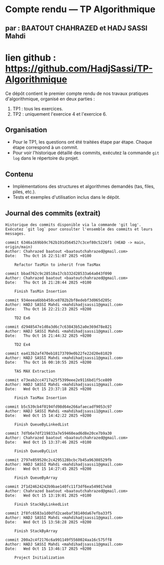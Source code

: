 # Compte rendu — TP Algorithmique

## par : BAATOUT CHAHRAZED  et  HADJ SASSI Mahdi
# lien github : https://github.com/HadjSassi/TP-Algorithmique

Ce dépôt contient le premier compte rendu de nos travaux pratiques d'algorithmique, organisé en deux parties :

1. TP1 : tous les exercices.
2. TP2 : uniquement l'exercice 4 et l'exercice 6.

## Organisation
- Pour le TP1, les questions ont été traitées étape par étape. Chaque étape correspond à un commit.
- Pour voir l'historique détaillé des commits, exécutez la commande `git log` dans le répertoire du projet.

## Contenu
- Implémentations des structures et algorithmes demandés (tas, files, piles, etc.).
- Tests et exemples d'utilisation inclus dans le dépôt.

## Journal des commits (extrait)
```dev
Historique des commits disponible via la commande 'git log'.
Exécutez `git log` pour consulter l'ensemble des commits et leurs messages.

commit 6346a169bb9c762b191d564527c3cef80c5226f1 (HEAD -> main, origin/main)
Author: Chahrazed baatout <baatoutchahrazed@gmail.com>
Date:   Thu Oct 16 22:51:07 2025 +0100

    Refactor TasMin to inherit from TasMax

commit bbad762c9c28510a17cb332d28533a64a043f090
Author: Chahrazed baatout <baatoutchahrazed@gmail.com>
Date:   Thu Oct 16 21:28:44 2025 +0100

    Finish TasMin Insertion

commit 934eeea6bbb458ce8782b2bf8edebf3d065d205c
Author: HADJ SASSI Mahdi <mahdihadjsassi1@gmail.com>
Date:   Thu Oct 16 22:21:23 2025 +0200

    TD2 Ex6

commit d2948547e1d0a3d6c7c63843b52a0e369d78e821
Author: HADJ SASSI Mahdi <mahdihadjsassi1@gmail.com>
Date:   Thu Oct 16 21:44:32 2025 +0200

    TD2 Ex4

commit ea413b2af470eb18173709e0b22fe22d20e81029
Author: HADJ SASSI Mahdi <mahdihadjsassi1@gmail.com>
Date:   Thu Oct 16 00:10:55 2025 +0200

    TAS MAX Extraction

commit e73eab2cc4717a25f5399eee2e9116bd1f5ce809
Author: HADJ SASSI Mahdi <mahdihadjsassi1@gmail.com>
Date:   Wed Oct 15 23:37:18 2025 +0200

    Finish TasMax Insertion

commit b5c539cb4f0194fd98d64e266afaecadf9053c97
Author: HADJ SASSI Mahdi <mahdihadjsassi1@gmail.com>
Date:   Wed Oct 15 14:42:22 2025 +0200

    Finish QueueByLinkedList

commit 7dfb6e7df219833a7e59460ead6d8e20ce7b9a30
Author: Chahrazed baatout <baatoutchahrazed@gmail.com>
Date:   Wed Oct 15 13:37:46 2025 +0100

    Finish QueueByCList

commit 2797e859520c2c4295128bcbc7b45a96308529fb
Author: HADJ SASSI Mahdi <mahdihadjsassi1@gmail.com>
Date:   Wed Oct 15 14:27:45 2025 +0200

    Finish QueueByArray

commit 2f1d24624242b9bae140fc11f3df6ea549017eb8
Author: Chahrazed baatout <baatoutchahrazed@gmail.com>
Date:   Wed Oct 15 13:19:01 2025 +0100

    Finish StackByLinkedList

commit 2f8fc6583a1d0dfd2caebaf38140da67efba33f5
Author: HADJ SASSI Mahdi <mahdihadjsassi1@gmail.com>
Date:   Wed Oct 15 13:58:28 2025 +0200

    Finish StackByArray

commit 200a2c4f2176c6a991149f5560024aa16c575ff8
Author: HADJ SASSI Mahdi <mahdihadjsassi1@gmail.com>
Date:   Wed Oct 15 13:46:17 2025 +0200

    Project Initialization

```